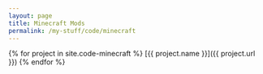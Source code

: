 ```yaml
---
layout: page
title: Minecraft Mods
permalink: /my-stuff/code/minecraft
---
```

{% for project in site.code-minecraft %}
[{{ project.name }}]({{ project.url }})
{% endfor %}
